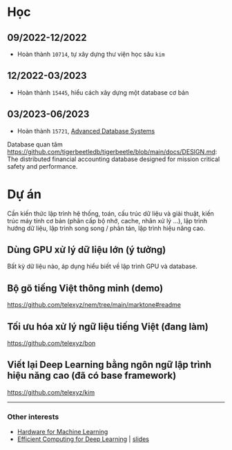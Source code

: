 # Học

## 09/2022-12/2022

- Hoàn thành `10714`, tự xây dựng thư viện học sâu `kim`

## 12/2022-03/2023

- Hoàn thành `15445`, hiểu cách xây dựng một database cơ bản

## 03/2023-06/2023

- Hoàn thành `15721`, [Advanced Database Systems](https://15721.courses.cs.cmu.edu/spring2020/schedule.html)

Database quan tâm https://github.com/tigerbeetledb/tigerbeetle/blob/main/docs/DESIGN.md: The distributed financial accounting database designed for mission critical safety and performance.

# Dự án

Cần kiến thức lập trình hệ thống, toán, cấu trúc dữ liệu và giải thuật, kiến trúc máy tính cơ bản (phân cấp bộ nhớ, cache, nhân xử lý ...), lập trình hướng dữ liệu, lập trình song song / phân tán, lập trình hiệu năng cao.

## Dùng GPU xử lý dữ liệu lớn (ý tưởng)

Bất kỳ dữ liệu nào, áp dụng hiểu biết về lập trình GPU và database.

## Bộ gõ tiếng Việt thông minh (demo)

https://github.com/telexyz/nem/tree/main/marktone#readme

## Tối ưu hóa xử lý ngữ liệu tiếng Việt (đang làm)

https://github.com/telexyz/bon

## Viết lại Deep Learning bằng ngôn ngữ lập trình hiệu năng cao (đã có base framework)

https://github.com/telexyz/kim

- - -

### Other interests

- [Hardware for Machine Learning](https://inst.eecs.berkeley.edu/~ee290-2/sp21)
- [Efficient Computing for Deep Learning](https://www.youtube.com/watch?v=WbLQqPw_n88) | 
[slides](https://www.rle.mit.edu/eems/wp-content/uploads/2020/09/2020_uwisconsin_compressed.pdf)
